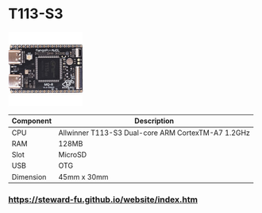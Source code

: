 # T113-S3
![Alt text](imgs/main.jpg)
  
|Component|Description                                       |
|---------|--------------------------------------------------|
|CPU      |Allwinner T113-S3 Dual-core ARM CortexTM-A7 1.2GHz|
|RAM      |128MB                                             |
|Slot     |MicroSD                                           |
|USB      |OTG                                               |
|Dimension|45mm x 30mm                                       |
  
### https://steward-fu.github.io/website/index.htm

